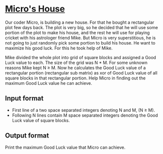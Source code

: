 # [Micro's House][link]

Our coder Micro, is building a new house. For that he bought a rectangular plot few days back. The plot is very big, so he decided that he will use some portion of the plot to make his house, and the rest he will use for playing cricket with his astrologer friend Mike. But Micro is very superstitious, he is not going to just randomly pick some portion to build his house. He want to maximize his good luck. For this he took help of Mike.

Mike divided the whole plot into grid of square blocks and assigned a Good Luck value to each. The size of the grid was N \* M. For some unknown reasons Mike kept N ≥ M. Now he calculates the Good Luck value of a rectangular portion (rectangular sub matrix) as xor of Good Luck value of all square blocks in that rectangular portion. Help Micro in finding out the maximum Good Luck value he can achieve.

## Input format

- First line of a two space separated integers denoting N and M, (N ≥ M).
- Following N lines contain M space separated integers denoting the Good Luck value of square blocks.

## Output format

Print the maximum Good Luck value that Micro can achieve.

[link]: https://www.hackerearth.com/practice/data-structures/advanced-data-structures/trie-keyword-tree/practice-problems/algorithm/micros-house-30/
